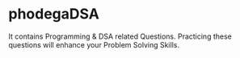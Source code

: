 # phodegaDSA
It contains Programming &amp; DSA related Questions. Practicing these questions will enhance your Problem Solving Skills.
